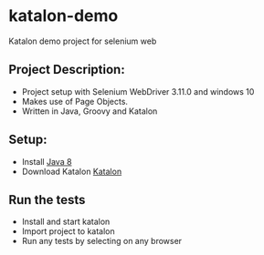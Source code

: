# katalon-demo
Katalon demo project for selenium web

## Project Description:
* Project setup with Selenium WebDriver 3.11.0 and windows 10
* Makes use of Page Objects.
* Written in Java, Groovy and Katalon

## Setup:
* Install [Java 8](http://www.oracle.com/technetwork/java/javase/overview/java8-2100321.html)
* Download Katalon [Katalon](https://www.katalon.com//)

## Run the tests
* Install and start katalon
* Import project to katalon
* Run any tests by selecting on any browser 

